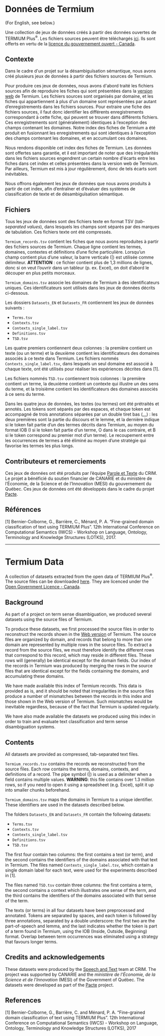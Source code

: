 # Données de Termium

(For English, see below.)

Une collection de jeux de données créés à partir des données ouvertes de TERMIUM Plus<sup>®</sup>. Les fichiers sources peuvent être téléchargés [ici](http://open.canada.ca/data/fr/dataset/94fc74d6-9b9a-4c2e-9c6c-45a5092453aa). Ils sont offerts en vertu de la [licence du gouvernement ouvert - Canada](http://ouvert.canada.ca/fr/licence-du-gouvernement-ouvert-canada).

## Contexte

Dans le cadre d'un projet sur la désambiguïsation sémantique, nous avons créé plusieurs jeux de données à partir des fichiers sources de Termium. 

Pour produire ces jeux de données, nous avons d'abord traité les fichiers sources afin de reproduire les fiches qui sont présentées dans la [version web](http://www.btb.termiumplus.gc.ca/) de Termium. Les fichiers sources sont organisés par domaine, et les fiches qui appartiennent à plus d'un domaine sont représentées par autant d’enregistrements dans les fichiers sources. Pour extraire une fiche des fichiers sources, il faut donc identifier les différents enregistrements correspondant à cette fiche, qui peuvent se trouver dans différents fichiers. Ces enregistrements sont (généralement) identiques à l’exception des champs contenant les domaines. Notre index des fiches de Termium a été produit en fusionnant les enregistrements qui sont identiques à l’exception des champs contenant les domaines, et en accumulant ces domaines.

Nous rendons disponible cet index des fiches de Termium. Les données sont offertes sans garantie, et il est important de noter que des irrégularités dans les fichiers sources engendrent un certain nombre d'écarts entre les fiches dans cet index et celles présentées dans la version web de Termium. Par ailleurs, Termium est mis à jour régulièrement, donc de tels écarts sont inévitables.

Nous offrons également les jeux de données que nous avons produits à partir de cet index, afin d’entraîner et d’évaluer des systèmes de classification de texte et de désambiguïsation sémantique.

## Fichiers

Tous les jeux de données sont des fichiers texte en format TSV (*tab-separated values*), dans lesquels les champs sont séparés par des marques de tabulation. Ces fichiers texte ont été compressés.

`Termium_records.tsv` contient les fiches que nous avons reproduites à partir des fichiers sources de Termium. Chaque ligne contient les termes, domaines, contextes et définitions d’une fiche particulière. Lorsqu’un champ contient plus d’une valeur, la barre verticale (|) est utilisée comme délimiteur. __ATTENTION__ : ce fichier contient plus de 1,3 millions de lignes, donc si on veut l’ouvrir dans un tableur (p. ex. Excel), on doit d’abord le découper en plus petits morceaux.

`Termium_domains.tsv` associe les domaines de Termium à des identificateurs uniques. Ces identificateurs sont utilisés dans les jeux de données décrits ci-dessous.

Les dossiers `Datasets_EN` et `Datasets_FR` contiennent les jeux de données suivants :

- `Terms.tsv`
- `Contexts.tsv`
- `Contexts_single_label.tsv`
- `Definitions.tsv`
- `TSD.tsv`

Les quatre premiers contiennent deux colonnes : la première contient un texte (ou un terme) et la deuxième contient les identificateurs des domaines associés à ce texte dans Termium. Les fichiers nommés `Contexts_single_label.tsv`, dans lesquels un seul domaine est associé à chaque texte, ont été utilisés pour réaliser les expériences décrites dans [1].

Les fichiers nommés `TSD.tsv` contiennent trois colonnes : la première contient un terme, la deuxième contient un contexte qui illustre un des sens du terme, et la troisième contient les identificateurs des domaines associés à ce sens du terme.

Dans les quatre jeux de données, les textes (ou termes) ont été prétraités et annotés. Les tokens sont séparés par des espaces, et chaque token est accompagné de trois annotations séparées par un double tiret bas (__) : les deux premières sont la partie du discours et le lemme, et la dernière indique si le token fait partie d’un des termes décrits dans Termium, au moyen du format IOB (I si le token fait partie d’un terme, O dans le cas contraire, et B si le token correspond au premier mot d’un terme). Le recoupement entre les occurrences de termes a été éliminé au moyen d’une stratégie qui favorise les termes les plus longs.

## Contributeurs et remerciements

Ces jeux de données ont été produits par l’équipe [Parole et Texte](http://crim.ca/fr/equipes/parole-et-texte) du CRIM. Le projet a bénéficié du soutien financier de CANARIE et du ministère de l’Économie, de la Science et de l’Innovation (MESI) du gouvernement du Québec. Ces jeux de données ont été développés dans le cadre du projet [Pacte](http://pacte.crim.ca).

## Références

[1] Bernier-Colborne, G., Barrière, C., Ménard, P. A. “Fine-grained domain classification of text using TERMIUM Plus”. 12th International Conference on Computational Semantics (IWCS) - Workshop on Language, Ontology, Terminology and Knowledge Structures (LOTKS), 2017.

---

# Termium Data

A collection of datasets extracted from the open data of TERMIUM Plus<sup>®</sup>. The source files can be downloaded [here](http://open.canada.ca/data/en/dataset/94fc74d6-9b9a-4c2e-9c6c-45a5092453aa). They are licenced under the [Open Government Licence - Canada](http://open.canada.ca/en/open-government-licence-canada).

## Background

As part of a project on term sense disambiguation, we produced several datasets using the source files of Termium. 

To produce these datasets, we first processed the source files in order to reconstruct the records shown in the [Web version](http://www.btb.termiumplus.gc.ca/) of Termium. The source files are organized by domain, and records that belong to more than one domain are represented by multiple rows in the source files. To extract a record from the source files, we must therefore identify the different rows that correspond to this record, which may reside in different files. These rows will (generally) be identical except for the domain fields. Our index of the records in Termium was produced by merging the rows in the source files that are identical except for the fields containing the domains, and accumulating these domains.

We have made available this index of Termium records. This data is provided as is, and it should be noted that irregularities in the source files produce a number of mismatches between the records in this index and those shown in the Web version of Termium. Such mismatches would be inevitable regardless, because of the fact that Termium is updated regularly.

We have also made available the datasets we produced using this index in order to train and evaluate text classification and term sense disambiguation systems.

## Contents

All datasets are provided as compressed, tab-separated text files. 

`Termium_records.tsv` contains the records we reconstructed from the source files. Each row contains the terms, domains, contexts, and definitions of a record. The pipe symbol (|) is used as a delimiter when a field contains multiple values. __WARNING__: this file contains over 1.3 million rows, so if you need to open it using a spreadsheet (e.g. Excel), split it up into smaller chunks beforehand.

`Termium_domains.tsv` maps the domains in Termium to a unique identifier. These identifiers are used in the datasets described below.

The folders `Datasets_EN` and `Datasets_FR` contain the following datasets:

- `Terms.tsv`
- `Contexts.tsv`
- `Contexts_single_label.tsv`
- `Definitions.tsv`
- `TSD.tsv`

The first four contain two columns: the first contains a text (or term), and the second contains the identifiers of the domains associated with that text in Termium. The files named `Contexts_single_label.tsv`, which contain a single domain label for each text, were used for the experiments described in [1].

The files named `TSD.tsv` contain three columns: the first contains a term, the second contains a context which illustrates one sense of the term, and the third contains the identifiers of the domains associated with that sense of the term.

The texts (or terms) in all four datasets have been preprocessed and annotated. Tokens are separated by spaces, and each token is followed by three annotations, separated by a double underscore: the first two are the part-of-speech and lemma, and the last indicates whether the token is part of a term found in Termium, using the IOB (Inside, Outside, Beginning) format. Overlap between term occurrences was eliminated using a strategy that favours longer terms.

## Credits and acknowledgements

These datasets were produced by the [Speech and Text](http://crim.ca/en/teams/speech-and-text) team at CRIM. The project was supported by CANARIE and the *ministère de l’Économie, de la Science et de l’Innovation* (MESI) of the Government of Québec. The datasets were developed as part of the [Pacte](http://pacte.crim.ca) project.

## References

[1] Bernier-Colborne, G., Barrière, C. and Ménard, P. A. “Fine-grained domain classification of text using TERMIUM Plus”. 12th International Conference on Computational Semantics (IWCS) - Workshop on Language, Ontology, Terminology and Knowledge Structures (LOTKS), 2017
